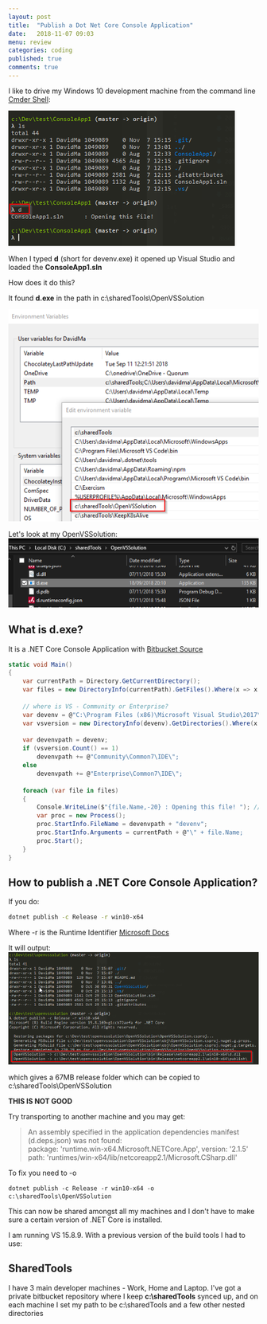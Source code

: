 ```yaml
---
layout: post
title:  "Publish a Dot Net Core Console Application"
date:   2018-11-07 09:03
menu: review
categories: coding 
published: true 
comments: true
---
```


I like to drive my Windows 10 development machine from the command line [Cmder Shell](/cmder/2018/01/30/Cmder-Shell.html):

![ps](/assets/2018-11-07/3.png)

When I typed **d** (short for devenv.exe) it opened up Visual Studio and loaded the **ConsoleApp1.sln**   

How does it do this?  

It found **d.exe** in the path in c:\sharedTools\OpenVSSolution

![ps](/assets/2018-11-07/2.png)

Let's look at my OpenVSSolution:  
![ps](/assets/2018-11-07/4.png)

## What is d.exe?
It is a .NET Core Console Application with [Bitbucket Source](https://bitbucket.org/davemateer/openvssolution)

```c#
static void Main()
{
    var currentPath = Directory.GetCurrentDirectory();
    var files = new DirectoryInfo(currentPath).GetFiles().Where(x => x.Extension == ".sln");

    // where is VS - Community or Enterprise?
    var devenv = @"C:\Program Files (x86)\Microsoft Visual Studio\2017\";
    var vsversion = new DirectoryInfo(devenv).GetDirectories().Where(x => x.Name == "Community");

    var devenvpath = devenv; 
    if (vsversion.Count() == 1)
        devenvpath += @"Community\Common7\IDE\";
    else
        devenvpath += @"Enterprise\Common7\IDE\";

    foreach (var file in files)
    {
        Console.WriteLine($"{file.Name,-20} : Opening this file! "); // nice console formatting
        var proc = new Process();
        proc.StartInfo.FileName = devenvpath + "devenv";
        proc.StartInfo.Arguments = currentPath + @"\" + file.Name;
        proc.Start();
    }
}
```

## How to publish a .NET Core Console Application?
If you do:

```bash
dotnet publish -c Release -r win10-x64 
```

Where -r is the Runtime Identifier [Microsoft Docs](https://docs.microsoft.com/en-us/dotnet/core/tools/dotnet-publish?tabs=netcore21)

It will output:  
![ps](/assets/2018-11-07/5.png)

which gives a 67MB release folder which can be copied to c:\sharedTools\OpenVSSolution  

 **THIS IS NOT GOOD**

 Try transporting to another machine and you may get:

 >   An assembly specified in the application dependencies manifest (d.deps.json) was not found:  
 >   package: 'runtime.win-x64.Microsoft.NETCore.App', version: '2.1.5'  
 >   path: 'runtimes/win-x64/lib/netcoreapp2.1/Microsoft.CSharp.dll'  

To fix you need to -o

```
dotnet publish -c Release -r win10-x64 -o c:\sharedTools\OpenVSSolution
```

This can now be shared amongst all my machines and I don't have to make sure a certain version of .NET Core is installed.

I am running VS 15.8.9. With a previous version of the build tools I had to use:

## SharedTools
I have 3 main developer machines - Work, Home and Laptop. I've got a private bitbucket repository where I keep **c:\sharedTools** synced up, and on each machine I set my path to be c:\sharedTools and a few other nested directories
